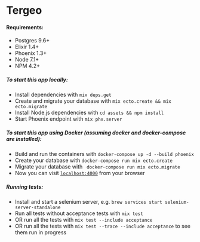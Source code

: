 # Tergeo

#### Requirements:

* Postgres 9.6+
* Elixir 1.4+
* Phoenix 1.3+
* Node 7.1+
* NPM 4.2+

##### To start this app locally:

  * Install dependencies with `mix deps.get`
  * Create and migrate your database with `mix ecto.create && mix ecto.migrate`
  * Install Node.js dependencies with `cd assets && npm install`
  * Start Phoenix endpoint with `mix phx.server`

##### To start this app using Docker (assuming docker and docker-compose are installed):

  * Build and run the containers with `docker-compose up -d --build phoenix`
  * Create your database with `docker-compose run mix ecto.create`
  * Migrate your database with ` docker-compose run mix ecto.migrate`
  * Now you can visit [`localhost:4000`](http://localhost:4000) from your browser

##### Running tests:

  * Install and start a selenium server, e.g. `brew services start selenium-server-standalone`
  * Run all tests without acceptance tests with `mix test` 
  * OR run all the tests with `mix test --include acceptance`
  * OR run all the tests with `mix test --trace --include acceptance` to see them run in progress

